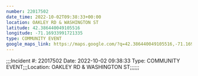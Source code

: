 ```yaml
---
number: 22017502
date_time: 2022-10-02T09:38:33+00:00
location: OAKLEY RD & WASHINGTON ST
latitude: 42.386440049105516
longitude: -71.16933991721335
type: COMMUNITY EVENT
google_maps_link: https://maps.google.com/?q=42.386440049105516,-71.16933991721335
---
```


;;;Incident #: 22017502  Date: 2022-10-02 09:38:33   Type: COMMUNITY EVENT;;;Location: OAKLEY RD & WASHINGTON ST;;;;;;
